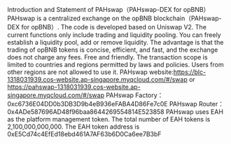 Introduction and Statement of PAHswap（PAHswap-DEX for opBNB）
PAHswap is a centralized exchange on the opBNB blockchain（PAHswap-DEX for opBNB）.
The code is developed based on Uniswap V2.
The current functions only include trading and liquidity pooling.
You can freely establish a liquidity pool, add or remove liquidity.
The advantage is that the trading of opBNB tokens is concise, efficient, and fast, and the exchange does not charge any fees. Free and friendly.
The transaction scope is limited to countries and regions permitted by laws and policies. Users from other regions are not allowed to use it.
PAHswap website:https://blc-1318031939.cos-website.ap-singapore.myqcloud.com/#/swap
or https://pahswap-1318031939.cos-website.ap-singapore.myqcloud.com/#/swap
PAHswap Factory：0xc6736E04DD0b3DB3D9b4eB936eFABA4D86Fe7c0E
PAHswap Router：0x4ADe587696AD48f96baa8644269554814E523858
PAHswap uses EAH as the platform management token.
The total number of EAH tokens is 2,100,000,000,000.
The EAH token address is 0xE5Cd74c4EfEd18ebd461A7AF63b6D0Ca6ee7B3bF
